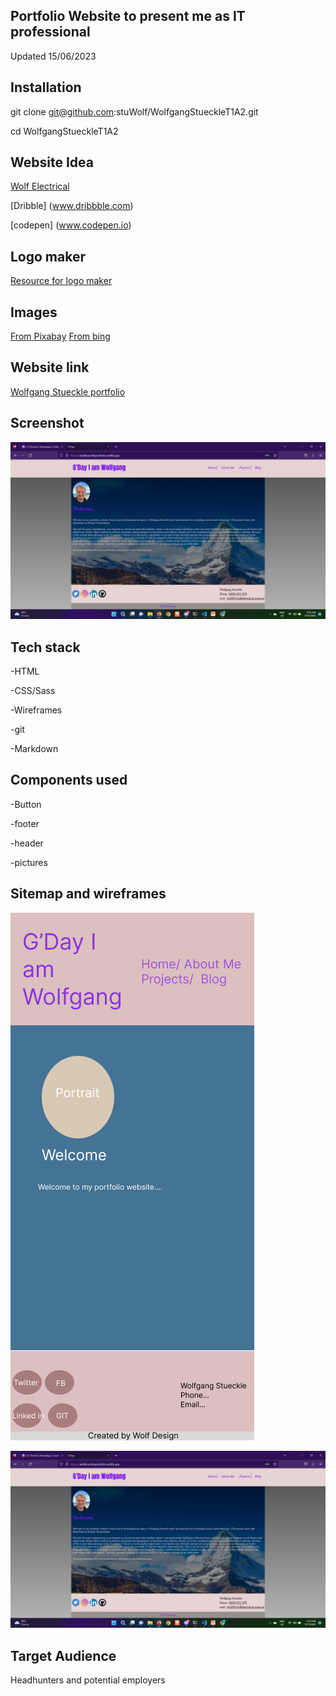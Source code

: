 ## Portfolio Website to present me as IT professional


  Updated 15/06/2023


## Installation

 git clone git@github.com:stuWolf/WolfgangStueckleT1A2.git

cd WolfgangStueckleT1A2

## Website Idea

[Wolf Electrical](https://www.wolfelectrical.com.au)

[Dribble] (www.dribbble.com)

[codepen] (www.codepen.io)



## Logo maker

[Resource for logo maker](https://www.freelogodesign.org/)

## Images

[From Pixabay](https://pixabay.com/)
[From bing](https://bing.com/)

## Website link

[Wolfgang Stueckle portfolio](https://wolfstueckleportfolio.netlify.app/)

## Screenshot

![Website home page](./docs/Screenshot3.png)

## Tech stack

-HTML

-CSS/Sass

-Wireframes

-git

-Markdown

## Components used
-Button

-footer

-header

-pictures


## Sitemap and wireframes
!["Figma view"](./docs/Wire%20frame%20I%20phone.png)


!["Browser view"](./docs/Screenshot3.png)

## Target Audience

Headhunters and potential employers